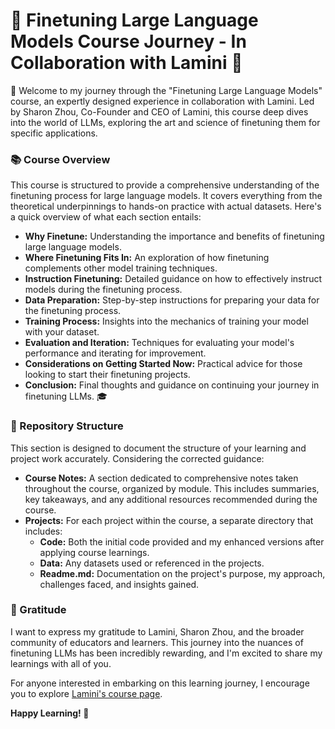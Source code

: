 # 🚀 Finetuning Large Language Models Course Journey - In Collaboration with Lamini 🚀

🌟 Welcome to my journey through the "Finetuning Large Language Models" course, an expertly designed experience in collaboration with Lamini. Led by Sharon Zhou, Co-Founder and CEO of Lamini, this course deep dives into the world of LLMs, exploring the art and science of finetuning them for specific applications.

### 📚 Course Overview
This course is structured to provide a comprehensive understanding of the finetuning process for large language models. It covers everything from the theoretical underpinnings to hands-on practice with actual datasets. Here's a quick overview of what each section entails:

- **Why Finetune:** Understanding the importance and benefits of finetuning large language models.
- **Where Finetuning Fits In:** An exploration of how finetuning complements other model training techniques.
- **Instruction Finetuning:** Detailed guidance on how to effectively instruct models during the finetuning process.
- **Data Preparation:** Step-by-step instructions for preparing your data for the finetuning process.
- **Training Process:** Insights into the mechanics of training your model with your dataset.
- **Evaluation and Iteration:** Techniques for evaluating your model's performance and iterating for improvement.
- **Considerations on Getting Started Now:** Practical advice for those looking to start their finetuning projects.
- **Conclusion:** Final thoughts and guidance on continuing your journey in finetuning LLMs. 🎓

### 📂 Repository Structure
This section is designed to document the structure of your learning and project work accurately. Considering the corrected guidance:

- **Course Notes:** A section dedicated to comprehensive notes taken throughout the course, organized by module. This includes summaries, key takeaways, and any additional resources recommended during the course.
- **Projects:** For each project within the course, a separate directory that includes:
  - **Code:** Both the initial code provided and my enhanced versions after applying course learnings.
  - **Data:** Any datasets used or referenced in the projects.
  - **Readme.md:** Documentation on the project's purpose, my approach, challenges faced, and insights gained.

### 🎉 Gratitude
I want to express my gratitude to Lamini, Sharon Zhou, and the broader community of educators and learners. This journey into the nuances of finetuning LLMs has been incredibly rewarding, and I'm excited to share my learnings with all of you.

For anyone interested in embarking on this learning journey, I encourage you to explore [Lamini's course page](#).

**Happy Learning! 🚀**